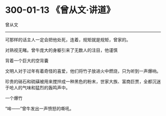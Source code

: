 # 300-01-13 《曾从文·讲道》

曾从文



***



可那样的话主人一定会把他处死，连着，规矩就是规矩，曾家的。

对熟视无睹。曾牛庞大的身躯引来了无数人的注目，他谨慎

背着一个巨大的空背囊

文明人对于过年有着奇怪的喜爱，他们将竹子放进火中燃烧，只为听到一声爆响。

珍贵的硝石和硫磺被用来搅拌成一种黑色的粉末，世家大族、富商巨贾，全都沉迷于呛人的气味和猛烈的轰鸣声中。

一个爆竹

“哞——”曾牛发出一声愤怒的嘶吼。

